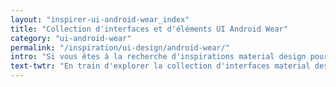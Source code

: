 ```yaml
---
layout: "inspirer-ui-android-wear_index"
title: "Collection d'interfaces et d'éléments UI Android Wear"
category: "ui-android-wear"
permalink: "/inspiration/ui-design/android-wear/"
intro: "Si vous êtes à la recherche d'inspirations material design pour la conception d'une montre connectée, ne cherchez plus, vous avez trouvé la source !"
text-twtr: "En train d'explorer la collection d'interfaces material design Android Wear du @MagDuWebdesign"
---
```

